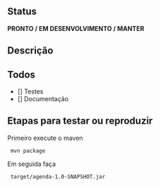 ## Status
**PRONTO / EM DESENVOLVIMENTO / MANTER**

## Descrição


## Todos
- [] Testes
- [] Documentação

## Etapas para testar ou reproduzir

Primeiro execute o maven 
 
```
 mvn package
```
Em seguida faça

```
 target/agenda-1.0-SNAPSHOT.jar
```
